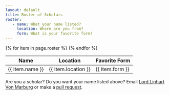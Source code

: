 ```yaml
---
layout: default
title: Roster of Scholars
roster:
   - name: What your name listed?
     location: Where are you from?
     form: What is your favorite form?
---
```


<table class="pure-table pure-table-bordered">
<thead>
<tr>
    <th> Name </th>
    <th> Location </th>
    <th> Favorite Form </th>
</tr>
</thead>
<tbody>
{% for item in page.roster %}
<tr>
    <td> {{ item.name }}</td>
    <td> {{ item.location }} </td>
    <td> {{ item.form }} </td>
</tr>
{% endfor %}
</tbody>
</table>

Are you a scholar?  Do you want your name listed above?  Email [Lord Linhart Von Marburg](mailto:rmauler@gmail.com) or make a [pull request](https://github.com/academie-de-espee/academie-de-espee.github.io/pulls).
